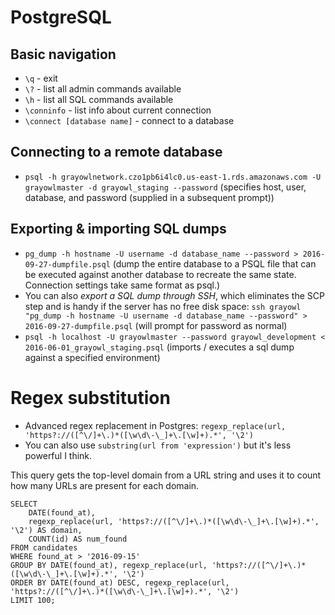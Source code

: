 # PostgreSQL

## Basic navigation

- `\q` - exit
- `\?` - list all admin commands available
- `\h` - list all SQL commands available
- `\conninfo` - list info about current connection
- `\connect [database name]` - connect to a database

## Connecting to a remote database

- `psql -h grayowlnetwork.czo1pb6i4lc0.us-east-1.rds.amazonaws.com -U grayowlmaster -d grayowl_staging --password` (specifies host, user, database, and password (supplied in a subsequent prompt))

## Exporting & importing SQL dumps

- `pg_dump -h hostname -U username -d database_name --password > 2016-09-27-dumpfile.psql` (dump the entire database to a PSQL file that can be executed against another database to recreate the same state. Connection settings take same format as psql.)
- You can also *export a SQL dump through SSH*, which eliminates the SCP step and is handy if the server has no free disk space: `ssh grayowl "pg_dump -h hostname -U username -d database_name --password" > 2016-09-27-dumpfile.psql` (will prompt for password as normal)
- `psql -h localhost -U grayowlmaster --password grayowl_development < 2016-06-01_grayowl_staging.psql` (imports / executes a sql dump against a specified environment)

# Regex substitution

- Advanced regex replacement in Postgres:
  `regexp_replace(url, 'https?://([^\/]+\.)*([\w\d\-\_]+\.[\w]+).*', '\2')`
- You can also use `substring(url from 'expression')` but it's less powerful I think.

This query gets the top-level domain from a URL string and uses it to count how many URLs are present for each domain.

```
SELECT
	DATE(found_at),
	regexp_replace(url, 'https?://([^\/]+\.)*([\w\d\-\_]+\.[\w]+).*', '\2') AS domain,
	COUNT(id) AS num_found
FROM candidates
WHERE found_at > '2016-09-15'
GROUP BY DATE(found_at), regexp_replace(url, 'https?://([^\/]+\.)*([\w\d\-\_]+\.[\w]+).*', '\2')
ORDER BY DATE(found_at) DESC, regexp_replace(url, 'https?://([^\/]+\.)*([\w\d\-\_]+\.[\w]+).*', '\2')
LIMIT 100;
```
